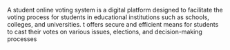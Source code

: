 A student online voting system is a 
digital platform designed to facilitate 
the voting process for students in 
educational institutions such as 
schools, colleges, and universities.
t offers secure and efficient means for students to cast their votes on various issues, elections, and decision-making processes
